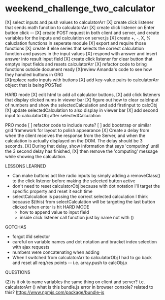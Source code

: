 # weekend_challenge_two_calculator

[X] select inputs and push values to calculatorArr
[X] create click listener that sends math function to calculatorArr
[X] create click listener on Enter button click --
[X] create POST request in both client and server, and create variables for the inputs and calculation on server.js
[X] create +, -, X, % caluclation functions in seperate module
[X] export and require those functions
[X] create if else series that selects the correct calculation function and passes in the input values
[X] respond with answer and insert answer into result input field
[X] create click listener for clear button that emptys input fields and resets calculatorArr
[X] refactor code to bring functions outside document ready
  [X]review Amanda's code to see how they handled buttons in GRG  
  [X]replace radio inputs with buttons
  [X] add key-value pairs to calculatorArr object that is being POSTed


HARD mode
[X] edit html to add all calculator buttons,
[X] add click listeners that display clicked nums in viewer bar
[X] figure out how to clear calcInput of numbers and show the selectedCalculation and add firstInput to calcObj
[X] update selectedCalculation to also display in viewer bar
[X] add second input to calculatorObj after selectedCalculation

PRO mode
[ ] refactor code to include route?
[ ] add bootstrap or similar grid framework for layout to polish appearance
[X] Create a delay from when the client receives the response from the Server, and when the calculation is actually displayed on the DOM.
The delay should be 3 seconds.
[X] During that delay, show information that says 'computing' until the 3 second delay has finished,
[X] then remove the 'computing' message while showing the calculation.




LESSONS LEARNED
  * Can make buttons act like radio inputs by simply adding a removeClass() to the click listener before making the selected button active
  * don't need to reset calculatorObj because with dot notation I'll target the specific property and reset it each time
  * selectCalculation is passing the correct selected calculation I think because $(this) from selectCalculation will be targeting the last button clicked when enter is hit
  HARD MODE
    * how to append value to input field
    * inside click listener call function just by name not with ()

GOTCHAS
  * forgot #id selector
  * careful on variable names and dot notation and bracket index selection with ajax requests
  * numbers were concatenating when adding
  * When I switched from calculatorArr to calculatorObj I had to go back and reset all req/res points -- i.e. array.push to calcObj.x


QUESTIONS

 (2) is it ok to name variables the same thing on client and server? i.e. calculatorArr
 () what is this bundle.js error in browser console?          related to this? https://www.npmjs.com/package/bundle-js
